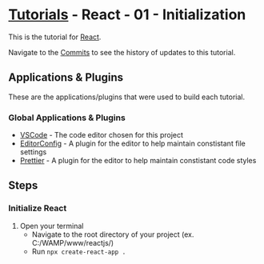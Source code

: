 # [Tutorials](https://github.com/JoshuaDees/tutorials) - React - 01 - Initialization

This is the tutorial for [React](https://react.dev/).

Navigate to the [Commits](https://github.com/JoshuaDees/tutorials/commits/reactjs/) to see the history of updates to this tutorial.

## Applications & Plugins

These are the applications/plugins that were used to build each tutorial.

### Global Applications & Plugins

- [VSCode](https://code.visualstudio.com/) - The code editor chosen for this project
- [EditorConfig](https://editorconfig.org/) - A plugin for the editor to help maintain constistant file settings
- [Prettier](https://prettier.io/) - A plugin for the editor to help maintain constistant code styles

## Steps

### Initialize React

1. Open your terminal
   - Navigate to the root directory of your project (ex. C:/WAMP/www/reactjs/)
   - Run `npx create-react-app .`

